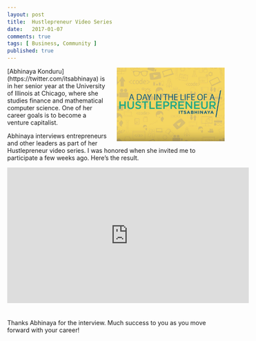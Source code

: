 ```yaml
---
layout: post
title:  Hustlepreneur Video Series
date:   2017-01-07
comments: true
tags: [ Business, Community ]
published: true
---
```


<img style="margin-left:20px" width="250" src="/images/hustlepreneur.jpg" alt="Hustlepreneur Video Series" align="right">
[Abhinaya Konduru](https://twitter.com/itsabhinaya) is in her senior year at the University of Illinois at Chicago, where she studies finance and mathematical computer science. One of her career goals is to become a venture capitalist.

Abhinaya interviews entrepreneurs and other leaders as part of her Hustlepreneur video series. I was honored when she invited me to participate a few weeks ago. Here’s the result.
<!--more-->

<div class="video-container">
<iframe width="560" height="315" src="https://www.youtube.com/embed/LH07mU9eibY" frameborder="0" allowfullscreen></iframe>
</div>
<br/>&nbsp;<br/>
Thanks Abhinaya for the interview. Much success to you as you move forward with your career!
